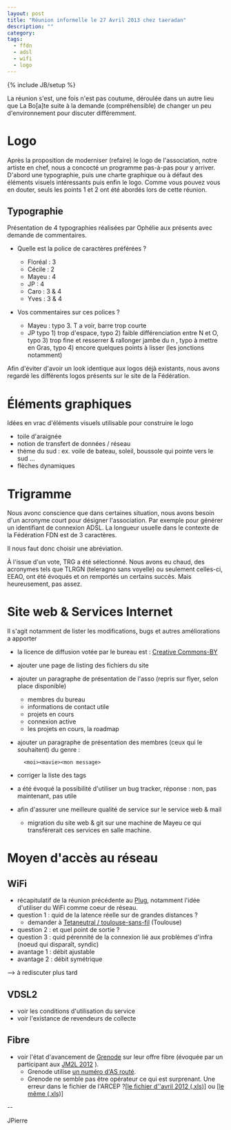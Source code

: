 ```yaml
---
layout: post
title: "Réunion informelle le 27 Avril 2013 chez taeradan"
description: ""
category:
tags:
  - ffdn
  - adsl
  - wifi
  - logo
---
```

{% include JB/setup %}

La réunion s'est, une fois n'est pas coutume, déroulée dans un autre lieu que La Bo\[a\]te suite à la demande (compréhensible) de changer un peu d'environnement pour discuter différemment.

# Logo

Après la proposition de moderniser (refaire) le logo de l'association, notre artiste en chef, nous a concocté un programme pas-à-pas pour y arriver.
D'abord une typographie, puis une charte graphique ou à défaut des éléments visuels intéressants puis enfin le logo.
Comme vous pouvez vous en douter, seuls les points 1 et 2 ont été abordés lors de cette réunion.

## Typographie

Présentation de 4 typographies réalisées par Ophélie aux présents avec demande de commentaires.

* Quelle est la police de caractères préférées ?
    * Floréal	:	3
    * Cécile	:	2
    * Mayeu	:	4
    * JP	:	4
    * Caro	:	3 & 4
    * Yves	:	3 & 4

* Vos commentaires sur ces polices ?

    * Mayeu :
        typo 3. T a voir, barre trop courte
    * JP
	    typo 1) trop d'espace,
	    typo 2) faible différenciation entre N et O,
	    typo 3) trop fine et resserrer & rallonger jambe du n , typo à mettre en Gras,
	    typo 4) encore quelques points à lisser (les jonctions notamment)

Afin d'éviter d'avoir un look identique aux logos déjà existants, nous avons regardé les différents logos présents sur le site de la Fédération.

# Éléments graphiques

Idées en vrac d'éléments visuels utilisable pour construire le logo

* toile d'araignée
* notion de transfert de données / réseau
* thème du sud : ex. voile  de bateau, soleil, boussole qui pointe vers le sud ...
* flèches dynamiques

# Trigramme

Nous avonc conscience que dans certaines situation, nous avons besoin d'un acronyme court pour désigner l'association.
Par exemple pour générer un identifiant de connexion ADSL. La longueur usuelle dans le contexte de la Fédération FDN est de 3 caractères.

Il nous faut donc choisir une abréviation.

À l'issue d'un vote, TRG a été sélectionné.
Nous avons eu chaud, des acronymes tels que TLRGN (teleragno sans voyelle) ou seulement celles-ci, EEAO, ont été évoqués et on remportés un certains succès. Mais heureusement, pas assez.

# Site web & Services Internet

Il s'agit notamment de lister les modifications, bugs et autres améliorations a apporter

* la licence de diffusion votée par le bureau est : [Creative Commons-BY](http://creativecommons.org/licenses/by/2.0/fr/)
* ajouter une page de listing des fichiers du site
* ajouter un paragraphe de présentation de l'asso (repris sur flyer, selon place disponible)
	* membres du bureau
	* informations de contact utile
	* projets en cours
	* connexion active
	* les projets en cours, la roadmap
* ajouter un paragraphe de présentation des membres (ceux qui le souhaitent) du genre :

    	<moi><mavie><mon message>

* corriger la liste des tags
* a été évoqué la possibilité d'utiliser un bug tracker, réponse : non, pas maintenant, pas utile
* afin d'assurer une meilleure qualité de service sur le service web & mail
	* migration du site web & git sur une machine de Mayeu
	ce qui transférerait ces services en salle machine.

# Moyen d'accès au réseau

## WiFi

* récapitulatif de la réunion précédente au [Plug](http://plugfr.org/), notamment l'idée d'utiliser du WiFi comme coeur de réseau.
* question 1 : quid de la latence réelle sur de grandes distances ?
	* demander à [Tetaneutral / toulouse-sans-fil](http://wiki.tetaneutral.net/index.php/Wifi) (Toulouse)
* question 2 : et quel point de sortie ?
* question 3 : quid pérennité de la connexion lié aux problèmes d'infra (noeud qui disparaît, syndic)
* avantage 1 : débit ajustable
* avantage 2 : débit symétrique

--> à rediscuter plus tard

## VDSL2

* voir les conditions d'utilisation du service
* voir l'existance de revendeurs de collecte

## Fibre

* voir l'état d'avancement de [Grenode](http://www.grenode.net/) sur leur offre fibre (évoquée par un participant aux [JM2L 2012]() ).
    * Grenode utilise [un numéro d'AS routé](http://as.robtex.com/as51083.html).
    * Grenode ne semble pas être opérateur ce qui est surprenant. Une erreur dans le fichier de l'ARCEP ?[[le fichier d''avril 2012 (.xls)]](http://www.arcep.fr/fileadmin/operateurs/liste-operateurs-declares.xls)  ou [[le même (.xls)]](http://www.teleragno.fr/assets/files/2012/04/arcep-liste-operateurs-declares.xls)

--

JPierre
